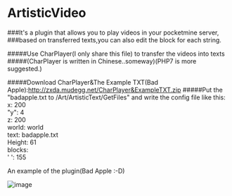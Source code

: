 # ArtisticVideo
###It's a plugin that allows you to play videos in your pocketmine server,
###based on transferred texts,you can also edit the block for each string.

#####Use CharPlayer(I only share this file) to transfer the videos into texts
#####(CharPlayer is written in Chinese..someway)(PHP7 is more suggested.)

#####Download CharPlayer&The Example TXT(Bad Apple):http://zxda.mudegg.net/CharPlayer&ExampleTXT.zip
#####Put the "badapple.txt to /Art/ArtisticText/GetFiles" and write the config file like this:
  x: 200<br>
  "y": 4<br>
  z: 200<br>
  world: world<br>
  text: badapple.txt<br>
  Height: 61<br>
  blocks:<br>
    ' ': 155<br>

An example of the plugin(Bad Apple :-D)

 ![image](http://zxda.mudegg.net/badapple.gif)

